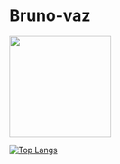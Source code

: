 # Bruno-vaz

<div>
<a href="https://github.com/Brunolampoglio">
<img height="180em" src="https://github-readme-stats.vercel.app/api?username=Brunolampoglio&show_icons=true&theme=dracula&include_all_commits=true&count_private=true"/>
</div>

[![Top Langs](https://github-readme-stats.vercel.app/api/top-langs/?username=Brunolampoglio&layout=compact&langs_count=8](https://github.com/anuraghazra/github-readme-stats)
)](https://github.com/Brunolampoglio/github-readme-stats)

 

